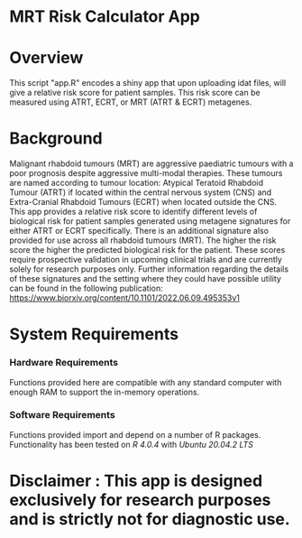 # MRT Risk Calculator App

# Overview
This script "app.R" encodes a shiny app that upon uploading idat files, will give a relative risk score for patient samples. 
This risk score can be measured using ATRT, ECRT, or MRT (ATRT & ECRT) metagenes.  

# Background
Malignant rhabdoid tumours (MRT) are aggressive paediatric tumours with a poor prognosis despite aggressive multi-modal therapies. These tumours are named according to tumour location: Atypical Teratoid Rhabdoid Tumour (ATRT) if located within the central nervous system (CNS) and Extra-Cranial Rhabdoid Tumours (ECRT) when located outside the CNS.
This app provides a relative risk score to identify different levels of biological risk for patient samples generated using metagene signatures for either ATRT or ECRT specifically. There is an additional signature also provided for use across all rhabdoid tumours (MRT). 
The higher the risk score the higher the predicted biological risk for the patient. These scores require prospective validation in upcoming clinical trials and are currently solely for research purposes only.
Further information regarding the details of these signatures and the setting where they could have possible utility can be found in the following publication: https://www.biorxiv.org/content/10.1101/2022.06.09.495353v1 



# System Requirements
### Hardware Requirements
Functions provided here are compatible with any standard computer with enough RAM to support the in-memory operations.
                
### Software Requirements
Functions provided import and depend on a number of R packages. Functionality has been tested on *R 4.0.4* with *Ubuntu 20.04.2 LTS*
                  
                  
                  
# Disclaimer : This app is designed exclusively for research purposes and is strictly not for diagnostic use.
                  